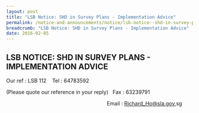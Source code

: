 ```yaml
---
layout: post
title: "LSB Notice: SHD in Survey Plans - Implementation Advice"
permalink: /notice-and-announcements/notice/lsb-notice--shd-in-survey-plans---implementation-advice/
breadcrumb: "LSB Notice: SHD in Survey Plans - Implementation Advice"
date: 2016-02-05
---
```


LSB NOTICE: SHD IN SURVEY PLANS - IMPLEMENTATION ADVICE
---
Our ref           : LSB 112 &nbsp;&nbsp;&nbsp;Tel       : 64783592

(Please quote our reference in your reply)      &nbsp;&nbsp;Fax      : 63239791

&nbsp;&nbsp;&nbsp;&nbsp;&nbsp;&nbsp;&nbsp;&nbsp;&nbsp;&nbsp;&nbsp;&nbsp;&nbsp;&nbsp;&nbsp;&nbsp;&nbsp;&nbsp;&nbsp;&nbsp;&nbsp;&nbsp;&nbsp;&nbsp;&nbsp;&nbsp;&nbsp;&nbsp;&nbsp;&nbsp;&nbsp;&nbsp;&nbsp;&nbsp;&nbsp;&nbsp;&nbsp;&nbsp;&nbsp;&nbsp;&nbsp;&nbsp;&nbsp;&nbsp;&nbsp;&nbsp;&nbsp;&nbsp;&nbsp;&nbsp;&nbsp;&nbsp;&nbsp;&nbsp;&nbsp;&nbsp;&nbsp;&nbsp;&nbsp;&nbsp;&nbsp;&nbsp;&nbsp;&nbsp;&nbsp;&nbsp;&nbsp;&nbsp;&nbsp;Email   : Richard_Ho@sla.gov,sg
